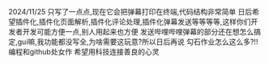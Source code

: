 2024/11/25
只写了一点点,现在它会把弹幕打印在终端,代码结构非常简单
日后希望插件化,插件化页面解析,插件化评论处理,插件化弹幕发送等等等等,这样你们开发者开发可能方便一点,别人用起来也方便
发送哔哩哔哩弹幕的部分还在想怎么搞定,gui嘛,我功能都没写全,为啥需要这玩意?所以日后再说
勾石作业怎么这么多?!!
编程和github处女作
希望用科技连接善良的心灵
